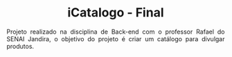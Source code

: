 <h1 align= "center">iCatalogo - Final</h1>

<p align="justify">Projeto realizado na disciplina de Back-end com o professor Rafael do SENAI Jandira, o objetivo do projeto é criar um catálogo para divulgar produtos.</p>

